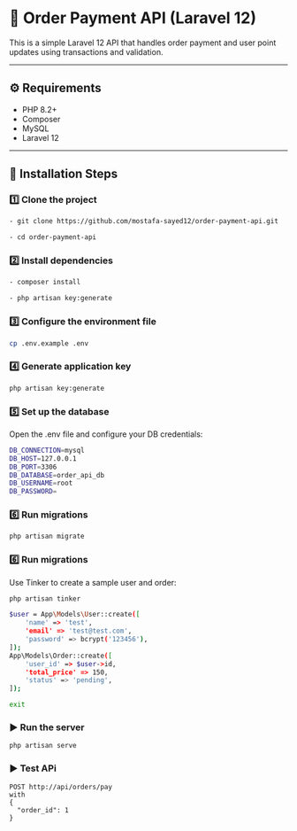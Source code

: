 # 🧾 Order Payment API (Laravel 12)

This is a simple Laravel 12 API that handles order payment and user point updates using transactions and validation.

---

## ⚙️ Requirements
- PHP 8.2+
- Composer
- MySQL 
- Laravel 12

---

## 🚀 Installation Steps

### 1️⃣ Clone the project
```bash
- git clone https://github.com/mostafa-sayed12/order-payment-api.git

- cd order-payment-api
```
### 2️⃣ Install dependencies
```bash
- composer install

- php artisan key:generate
```

### 3️⃣ Configure the environment file
```bash
cp .env.example .env
```
### 4️⃣ Generate application key
```bash
php artisan key:generate
```
### 5️⃣ Set up the database
Open the .env file and configure your DB credentials:
```bash
DB_CONNECTION=mysql
DB_HOST=127.0.0.1
DB_PORT=3306
DB_DATABASE=order_api_db
DB_USERNAME=root
DB_PASSWORD=
```
### 6️⃣ Run migrations
```bash
php artisan migrate
```
### 6️⃣ Run migrations
Use Tinker to create a sample user and order:
```bash
php artisan tinker

$user = App\Models\User::create([
    'name' => 'test',
    'email' => 'test@test.com',
    'password' => bcrypt('123456'),
]);
App\Models\Order::create([
    'user_id' => $user->id,
    'total_price' => 150,
    'status' => 'pending',
]);

exit
```
### ▶️ Run the server
```bash
php artisan serve
```
### ▶️ Test APi
```http
POST http://api/orders/pay
with 
{
  "order_id": 1
}

```

